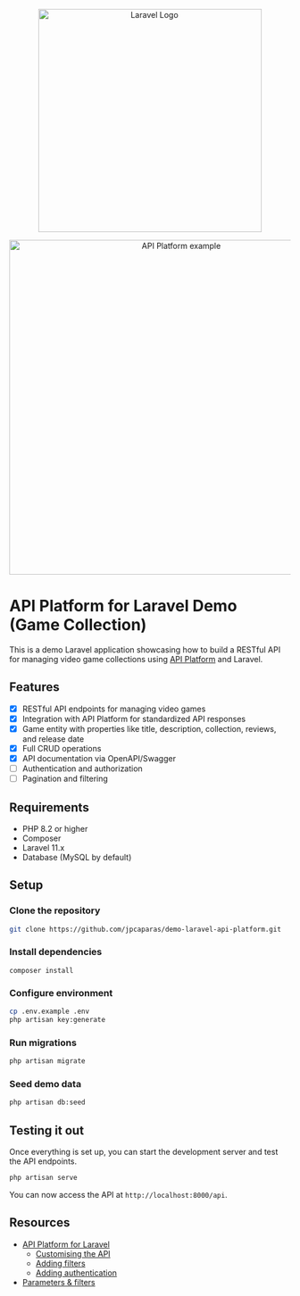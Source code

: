 <p align="center"><a href="https://laravel.com" target="_blank"><img src="https://raw.githubusercontent.com/laravel/art/master/logo-lockup/5%20SVG/2%20CMYK/1%20Full%20Color/laravel-logolockup-cmyk-red.svg" width="400" alt="Laravel Logo"></a></p>

<p align="center"><a href="https://laravel.com" target="_blank"><img src="https://api-platform.com/docs/laravel/images/empty-docs.png" width="600" alt="API Platform example"></a></p>

# API Platform for Laravel Demo (Game Collection)

This is a demo Laravel application showcasing how to build a RESTful API for managing video game collections using [API Platform](https://api-platform.com/docs/laravel/) and Laravel.

## Features

- [x] RESTful API endpoints for managing video games
- [x] Integration with API Platform for standardized API responses
- [x] Game entity with properties like title, description, collection, reviews, and release date
- [x] Full CRUD operations
- [x] API documentation via OpenAPI/Swagger
- [ ] Authentication and authorization
- [ ] Pagination and filtering

## Requirements

- PHP 8.2 or higher
- Composer
- Laravel 11.x
- Database (MySQL by default)

## Setup

### Clone the repository
```bash
git clone https://github.com/jpcaparas/demo-laravel-api-platform.git
```

### Install dependencies
```
composer install
```

### Configure environment
```bash
cp .env.example .env
php artisan key:generate
```

### Run migrations
```bash
php artisan migrate
```

### Seed demo data
```bash
php artisan db:seed
```

## Testing it out

Once everything is set up, you can start the development server and test the API endpoints.

```bash
php artisan serve
```

You can now access the API at `http://localhost:8000/api`.

## Resources

- [API Platform for Laravel](https://api-platform.com/docs/laravel/)
  - [Customising the API](https://api-platform.com/docs/laravel/#customizing-the-api)
  - [Adding filters](https://api-platform.com/docs/laravel/#adding-filters)
  - [Adding authentication](https://api-platform.com/docs/laravel/#authentication)
- [Parameters & filters](https://api-platform.com/docs/laravel/filters/)
